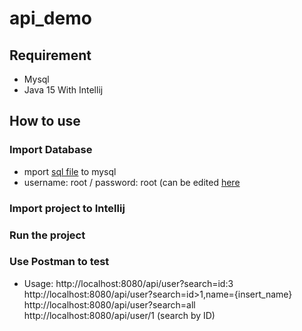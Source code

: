 # api_demo
## Requirement
- Mysql
- Java 15 With Intellij
## How to use
### Import Database
- mport [sql file](https://github.com/bhieu79/api_demo/blob/main/api-demo/src/main/resources/database/Dump20201107.sql) to mysql
- username: root / password: root (can be edited [here](https://github.com/bhieu79/api_demo/blob/main/api-demo/src/main/resources/application.properties)
### Import project to Intellij
### Run the project
### Use Postman to test 
- Usage: http://localhost:8080/api/user?search=id:3
         http://localhost:8080/api/user?search=id>1,name={insert_name}
         http://localhost:8080/api/user?search=all 
         http://localhost:8080/api/user/1 (search by ID)
         
         

